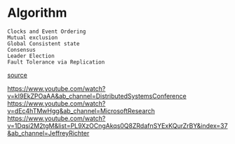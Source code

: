 

# Algorithm
    Clocks and Event Ordering
    Mutual exclusion
    Global Consistent state
    Consensus
    Leader Election
    Fault Tolerance via Replication

[source](https://www.youtube.com/watch?v=_I9RRIq5agY&ab_channel=MicrosoftResearch)

https://www.youtube.com/watch?v=kI9EkZPOaAA&ab_channel=DistributedSystemsConference
https://www.youtube.com/watch?v=dEc4hTMwHgg&ab_channel=MicrosoftResearch
https://www.youtube.com/watch?v=1Dqsi2M2tgM&list=PL9XzOCngAkqs0Q8ZRdafnSYExKQurZrBY&index=37&ab_channel=JeffreyRichter
